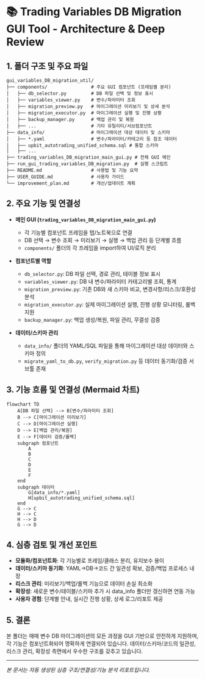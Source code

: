 # 📚 Trading Variables DB Migration GUI Tool - Architecture & Deep Review

## 1. 폴더 구조 및 주요 파일

```
gui_variables_DB_migration_util/
├── components/                # 주요 GUI 컴포넌트 (프레임별 분리)
│   ├── db_selector.py         # DB 파일 선택 및 정보 표시
│   ├── variables_viewer.py    # 변수/파라미터 조회
│   ├── migration_preview.py   # 마이그레이션 미리보기 및 상세 분석
│   ├── migration_executor.py  # 마이그레이션 실행 및 진행 상황
│   ├── backup_manager.py      # 백업 관리 및 복원
│   ├── ...                    # 기타 유틸리티/서브컴포넌트
├── data_info/                 # 마이그레이션 대상 데이터 및 스키마
│   ├── *.yaml                 # 변수/파라미터/카테고리 등 참조 데이터
│   ├── upbit_autotrading_unified_schema.sql # 통합 스키마
│   ├── ...
├── trading_variables_DB_migration_main_gui.py # 전체 GUI 메인
├── run_gui_trading_variables_DB_migration.py  # 실행 스크립트
├── README.md                  # 사용법 및 기능 요약
├── USER_GUIDE.md              # 사용자 가이드
└── improvement_plan.md        # 개선/업데이트 계획
```

## 2. 주요 기능 및 연결성

- **메인 GUI (`trading_variables_DB_migration_main_gui.py`)**
  - 각 기능별 컴포넌트 프레임을 탭/노트북으로 연결
  - DB 선택 → 변수 조회 → 미리보기 → 실행 → 백업 관리 등 단계별 흐름
  - `components/` 폴더의 각 프레임을 import하여 UI/로직 분리

- **컴포넌트별 역할**
  - `db_selector.py`: DB 파일 선택, 경로 관리, 테이블 정보 표시
  - `variables_viewer.py`: DB 내 변수/파라미터 카테고리별 조회, 통계
  - `migration_preview.py`: 기존 DB와 새 스키마 비교, 변경사항/리스크/호환성 분석
  - `migration_executor.py`: 실제 마이그레이션 실행, 진행 상황 모니터링, 롤백 지원
  - `backup_manager.py`: 백업 생성/복원, 파일 관리, 무결성 검증

- **데이터/스키마 관리**
  - `data_info/` 폴더의 YAML/SQL 파일을 통해 마이그레이션 대상 데이터와 스키마 정의
  - `migrate_yaml_to_db.py`, `verify_migration.py` 등 데이터 동기화/검증 서브툴 존재

## 3. 기능 흐름 및 연결성 (Mermaid 차트)

```mermaid
flowchart TD
    A[DB 파일 선택] --> B[변수/파라미터 조회]
    B --> C[마이그레이션 미리보기]
    C --> D[마이그레이션 실행]
    D --> E[백업 관리/복원]
    E --> F[데이터 검증/롤백]
    subgraph 컴포넌트
        A
        B
        C
        D
        E
        F
    end
    subgraph 데이터
        G[data_info/*.yaml]
        H[upbit_autotrading_unified_schema.sql]
    end
    G --> C
    H --> C
    H --> D
    G --> D
```

## 4. 심층 검토 및 개선 포인트

- **모듈화/컴포넌트화**: 각 기능별로 프레임/클래스 분리, 유지보수 용이
- **데이터/스키마 동기화**: YAML→DB→코드 간 일관성 확보, 검증/백업 프로세스 내장
- **리스크 관리**: 미리보기/백업/롤백 기능으로 데이터 손실 최소화
- **확장성**: 새로운 변수/테이블/스키마 추가 시 data_info 폴더만 갱신하면 연동 가능
- **사용자 경험**: 단계별 안내, 실시간 진행 상황, 상세 로그/리포트 제공

## 5. 결론

본 폴더는 매매 변수 DB 마이그레이션의 모든 과정을 GUI 기반으로 안전하게 지원하며, 각 기능은 컴포넌트화되어 명확하게 연결되어 있습니다. 데이터/스키마/코드의 일관성, 리스크 관리, 확장성 측면에서 우수한 구조를 갖추고 있습니다.

---

*본 문서는 자동 생성된 심층 구조/연결성/기능 분석 리포트입니다.*
